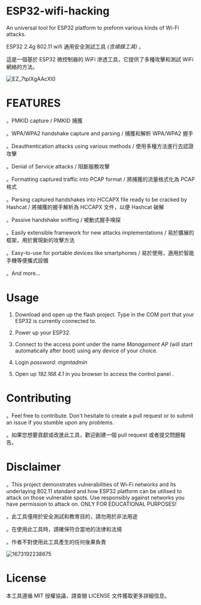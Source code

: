 # ESP32-wifi-hacking

 An universal tool for ESP32 platform to preform various kinds of Wi-Fi attacks.
 
 ESP32 2.4g 802.11 wifi 通用安全測試工具 *(含燒錄工具)* 。
 
 這是一個基於 ESP32 微控制器的 WiFi 渗透工具，它提供了多種攻擊和測試 WiFi 網絡的方法。
 
 ![EZ_7tplXgAAcXl0](https://user-images.githubusercontent.com/86963505/236613044-1c9fd8f4-cfc7-4aa5-8569-d83dbebbdef3.jpg)

 
# FEATURES

。PMKID capture / PMKID 捕獲

。WPA/WPA2 handshake capture and parsing / 捕獲和解析 WPA/WPA2 握手

。Deauthentication attacks using various methods / 使用多種方法進行去認證攻擊

。Denial of Service attacks / 阻斷服務攻擊

。Formatting captured traffic into PCAP format / 將捕獲的流量格式化為 PCAP 格式

。Parsing captured handshakes into HCCAPX file ready to be cracked by Hashcat / 將捕獲的握手解析為 HCCAPX 文件，以便 Hashcat 破解

。Passive handshake sniffing / 被動式握手嗅探

。Easily extensible framework for new attacks implementations / 易於擴展的框架，用於實現新的攻擊方法

。Easy-to-use for portable devices like smartphones / 易於使用，適用於智能手機等便攜式設備

。And more...

# Usage

1. Download and open up the flash project. Type in the COM port that your ESP32 is currently connected to.

2. Power up your ESP32.

3. Connect to the access point under the name *Management AP* (will start automatically after boot) using any device of your choice.

4. Login *password: mgmtadmin*

5. Open up *192.168.4.1* in you browser to access the control panel .

# Contributing

。Feel free to contribute. Don't hesitate to create a pull request or to submit an issue if you stumble upon any problems.

。如果您想要貢獻或改進此工具，歡迎創建一個 pull request 或者提交問題報告。

# Disclaimer

。This project demonstrates vulnerabilities of Wi-Fi networks and its underlaying 802.11 standard and how ESP32 platform can be utilised to attack on those vulnerable 
spots. Use responsibly against networks you have permission to attack on. ONLY FOR EDUCATIONAL PURPOSES!

。此工具僅用於安全測試和教育目的，請勿用於非法用途

。在使用此工具時，請確保符合當地的法律和法規

。作者不對使用此工具產生的任何後果負責

![1673192238675](https://user-images.githubusercontent.com/86963505/236613184-81d32dea-12b2-4a1a-a24c-0ec238bf196d.jpg)

# License

本工具遵循 MIT 授權協議，請查閱 LICENSE 文件獲取更多詳細信息。
